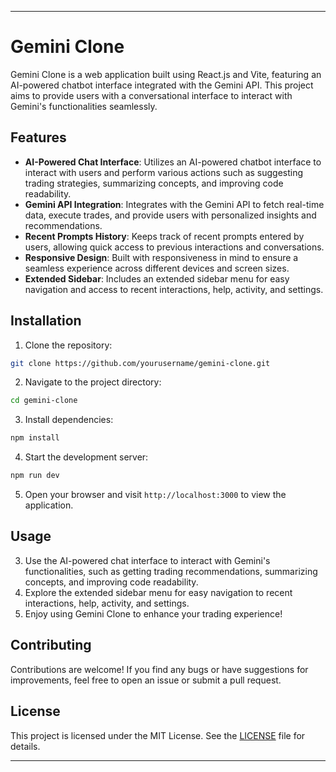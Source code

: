 

---

# Gemini Clone

Gemini Clone is a web application built using React.js and Vite, featuring an AI-powered chatbot interface integrated with the Gemini API. This project aims to provide users with a conversational interface to interact with Gemini's functionalities seamlessly.

## Features

- **AI-Powered Chat Interface**: Utilizes an AI-powered chatbot interface to interact with users and perform various actions such as suggesting trading strategies, summarizing concepts, and improving code readability.
- **Gemini API Integration**: Integrates with the Gemini API to fetch real-time data, execute trades, and provide users with personalized insights and recommendations.
- **Recent Prompts History**: Keeps track of recent prompts entered by users, allowing quick access to previous interactions and conversations.
- **Responsive Design**: Built with responsiveness in mind to ensure a seamless experience across different devices and screen sizes.
- **Extended Sidebar**: Includes an extended sidebar menu for easy navigation and access to recent interactions, help, activity, and settings.

## Installation

1. Clone the repository:

```bash
git clone https://github.com/yourusername/gemini-clone.git
```

2. Navigate to the project directory:

```bash
cd gemini-clone
```

3. Install dependencies:

```bash
npm install
```

4. Start the development server:

```bash
npm run dev
```

5. Open your browser and visit `http://localhost:3000` to view the application.

## Usage


3. Use the AI-powered chat interface to interact with Gemini's functionalities, such as getting trading recommendations, summarizing concepts, and improving code readability.
4. Explore the extended sidebar menu for easy navigation to recent interactions, help, activity, and settings.
5. Enjoy using Gemini Clone to enhance your trading experience!

## Contributing

Contributions are welcome! If you find any bugs or have suggestions for improvements, feel free to open an issue or submit a pull request.

## License

This project is licensed under the MIT License. See the [LICENSE](LICENSE) file for details.

---

